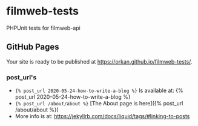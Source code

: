 # filmweb-tests
PHPUnit tests for filmweb-api

## GitHub Pages 
Your site is ready to be published at https://orkan.github.io/filmweb-tests/. 

### post_url's
* `{% post_url 2020-05-24-how-to-write-a-blog %}` Is available at: {% post_url 2020-05-24-how-to-write-a-blog %}
* `{% post_url /about/about %}` [The About page is here]({% post_url /about/about %})
* More info is at: https://jekyllrb.com/docs/liquid/tags/#linking-to-posts

